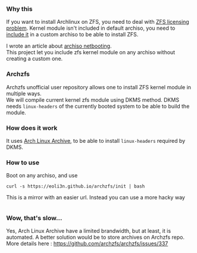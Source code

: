 ### Why this

If you want to install Archlinux on ZFS, you need to deal with [ZFS licensing problem](https://wiki.archlinux.org/index.php/ZFS). Kernel module isn't included in default archiso, you need to [include it](https://wiki.archlinux.org/index.php/ZFS#Embed_the_archzfs_packages_into_an_archiso) in a custom archiso to be able to install ZFS.

I wrote an article about [archiso netbooting](https://eoli3n.github.io/archlinux/2020/04/25/recovery.html).  
This project let you include zfs kernel module on any archiso without creating a custom one.

### Archzfs

Archzfs unofficial user repository allows one to install ZFS kernel module in multiple ways.  
We will compile current kernel zfs module using DKMS method.
DKMS needs ``linux-headers`` of the currently booted system to be able to build the module.

### How does it work

It uses [Arch Linux Archive](https://wiki.archlinux.org/index.php/Arch_Linux_Archive#How_to_restore_all_packages_to_a_specific_date), to be able to install ``linux-headers`` required by DKMS.

### How to use

Boot on any archiso, and use
```
curl -s https://eoli3n.github.io/archzfs/init | bash
```
This is a mirror with an easier url. Instead you can use a more hacky way

```
```

### Wow, that's slow...

Yes, Arch Linux Archive have a limited brandwidth, but at least, it is automated.
A better solution would be to store archives on Archzfs repo.
More details here : https://github.com/archzfs/archzfs/issues/337
